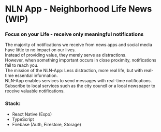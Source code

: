 # NLN App - Neighborhood Life News (WIP)
### Focus on your Life - receive only meaningful notifications

The majority of notifications we receive from news apps and social media have little to no impact on our lives.  
Instead of providing value, they merely serve as distractions.  
However, when something important occurs in close proximity, notifications fail to reach you.  
The mission of the NLN-App: Less distraction, more real life, but with real-time essential information.  
NLN-App enables services to send messages with real-time notifications.  
Subscribe to local services such as the city council or a local newspaper to receive valuable notifications.

### Stack:
 - React Native (Expo)
 - TypeScript
 - Firebase (Auth, Firestore, Storage)
